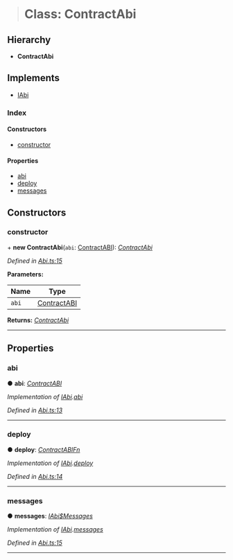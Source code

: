 > # Class: ContractAbi

## Hierarchy

* **ContractAbi**

## Implements

* [IAbi](../interfaces/_types_.iabi.md)

### Index

#### Constructors

* [constructor](_abi_.contractabi.md#constructor)

#### Properties

* [abi](_abi_.contractabi.md#abi)
* [deploy](_abi_.contractabi.md#deploy)
* [messages](_abi_.contractabi.md#messages)

## Constructors

###  constructor

\+ **new ContractAbi**(`abi`: [ContractABI](../modules/_types_.md#contractabi)): *[ContractAbi](_abi_.contractabi.md)*

*Defined in [Abi.ts:15](https://github.com/polkadot-js/api/blob/66d96d3/packages/api-contract/src/Abi.ts#L15)*

**Parameters:**

Name | Type |
------ | ------ |
`abi` | [ContractABI](../modules/_types_.md#contractabi) |

**Returns:** *[ContractAbi](_abi_.contractabi.md)*

___

## Properties

###  abi

● **abi**: *[ContractABI](../modules/_types_.md#contractabi)*

*Implementation of [IAbi](../interfaces/_types_.iabi.md).[abi](../interfaces/_types_.iabi.md#abi)*

*Defined in [Abi.ts:13](https://github.com/polkadot-js/api/blob/66d96d3/packages/api-contract/src/Abi.ts#L13)*

___

###  deploy

● **deploy**: *[ContractABIFn](../interfaces/_types_.contractabifn.md)*

*Implementation of [IAbi](../interfaces/_types_.iabi.md).[deploy](../interfaces/_types_.iabi.md#deploy)*

*Defined in [Abi.ts:14](https://github.com/polkadot-js/api/blob/66d96d3/packages/api-contract/src/Abi.ts#L14)*

___

###  messages

● **messages**: *[IAbi$Messages](../interfaces/_types_.iabi_messages.md)*

*Implementation of [IAbi](../interfaces/_types_.iabi.md).[messages](../interfaces/_types_.iabi.md#messages)*

*Defined in [Abi.ts:15](https://github.com/polkadot-js/api/blob/66d96d3/packages/api-contract/src/Abi.ts#L15)*

___